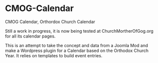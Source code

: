 CMOG-Calendar
=============

CMOG Calendar, Orthordox Church Calendar 

Still a work in progress, it is now being tested at ChurchMortherOfGog.org for all its calendar pages.

This is an attempt to take the concept and data from a Joomla Mod and make a Wordpress plugin for a Calendar based on the Orthodox Church Year.   It relies on templates to build event entries.
